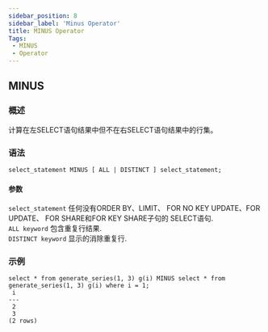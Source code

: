 ```yaml
---
sidebar_position: 8
sidebar_label: 'Minus Operator'
title: MINUS Operator
Tags:
 - MINUS
 - Operator
---
```


## MINUS
### 概述
计算在左SELECT语句结果中但不在右SELECT语句结果中的行集。

### 语法
```
select_statement MINUS [ ALL | DISTINCT ] select_statement;
```

#### **参数**
```select_statement```
	任何没有ORDER BY、LIMIT、 FOR NO KEY UPDATE、FOR UPDATE、 FOR SHARE和FOR KEY SHARE子句的 SELECT语句.  
```ALL keyword```
	包含重复行结果.  
```DISTINCT keyword```
	显示的消除重复行.  

### 示例
```
select * from generate_series(1, 3) g(i) MINUS select * from generate_series(1, 3) g(i) where i = 1;
 i 
---
 2
 3
(2 rows)
```


